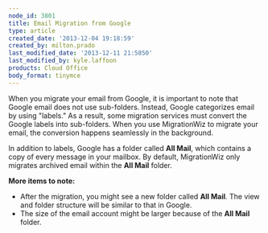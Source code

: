 ```yaml
---
node_id: 3801
title: Email Migration from Google
type: article
created_date: '2013-12-04 19:18:59'
created_by: milton.prado
last_modified_date: '2013-12-11 21:5850'
last_modified_by: kyle.laffoon
products: Cloud Office
body_format: tinymce
---
```


When you migrate your email from Google, it is important to note that
Google email does not use sub-folders.  Instead, Google categorizes
email by using "labels."  As a result, some migration services must
convert the Google labels into sub-folders.  When you use MigrationWiz
to migrate your email, the conversion happens seamlessly in the
background.  

In addition to labels, Google has a folder called **All Mail**, which
contains a copy of every message in your mailbox. By default,
MigrationWiz only migrates archived email within the **All Mail**
folder. 

**More items to note:**

-   After the migration, you might see a new folder called **All
    Mail**. The view and folder structure will be similar to that in
    Google.  
-   The size of the email account might be larger because of the **All
    Mail** folder.  

 

